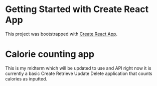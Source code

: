 # Getting Started with Create React App

This project was bootstrapped with [Create React App](https://github.com/facebook/create-react-app).

# Calorie counting app 

This is my midterm which will be updated to use and API right now it is currently a basic Create Retrieve Update Delete application that counts calories as inputted.
